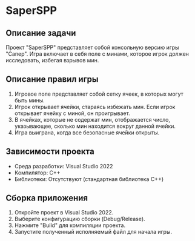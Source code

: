 # SaperSPP

## Описание задачи

Проект "SaperSPP" представляет собой консольную версию игры "Сапер". Игра включает в себя поле с минами, которое игрок должен исследовать, избегая взрывов мин.

## Описание правил игры

1. Игровое поле представляет собой сетку ячеек, в которых могут быть мины.
2. Игрок открывает ячейки, стараясь избежать мин. Если игрок открывает ячейку с миной, он проигрывает.
3. В ячейках, которые не содержат мин, отображается число, указывающее, сколько мин находится вокруг данной ячейки.
4. Игра выиграна, когда все безопасные ячейки открыты.

## Зависимости проекта

- Среда разработки: Visual Studio 2022
- Компилятор: C++
- Библиотеки: Отсутствуют (стандартная библиотека C++)

## Сборка приложения

1. Откройте проект в Visual Studio 2022.
2. Выберите конфигурацию сборки (Debug/Release).
3. Нажмите "Build" для компиляции проекта.
4. Запустите полученный исполняемый файл для начала игры.
